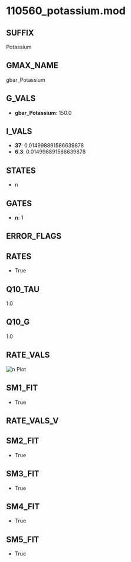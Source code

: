# 110560_potassium.mod

## SUFFIX

Potassium

## GMAX_NAME

gbar_Potassium

## G_VALS

- **gbar_Potassium**: 150.0

## I_VALS

- **37**: 0.014998891586639878
- **6.3**: 0.014998891586639878

## STATES

- n

## GATES

- **n**: 1

## ERROR_FLAGS


## RATES

- True

## Q10_TAU

1.0

## Q10_G

1.0

## RATE_VALS

![n Plot](/Users/pbozelos/Dropbox/icg-Chai-Panos/supermodels/output_markdown_files/K/110560_potassium.mod/images/n.png)

## SM1_FIT

- True

## RATE_VALS_V

## SM2_FIT

- True

## SM3_FIT

- True

## SM4_FIT

- True

## SM5_FIT

- True

